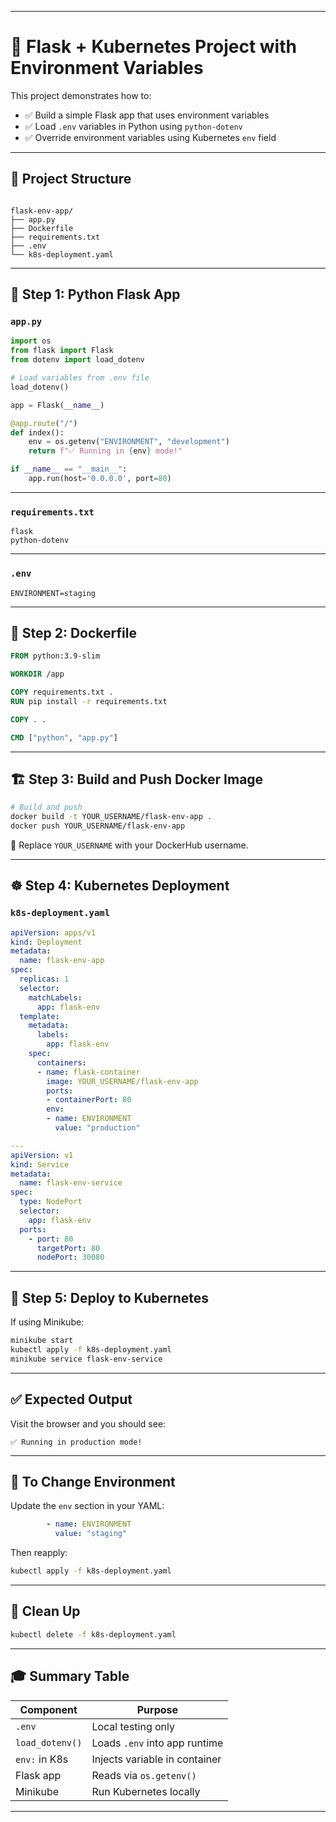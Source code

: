 
---


# 🚀 Flask + Kubernetes Project with Environment Variables

This project demonstrates how to:

- ✅ Build a simple Flask app that uses environment variables
- ✅ Load `.env` variables in Python using `python-dotenv`
- ✅ Override environment variables using Kubernetes `env` field

---

## 📁 Project Structure

```

flask-env-app/
├── app.py
├── Dockerfile
├── requirements.txt
├── .env
└── k8s-deployment.yaml

````

---

## 🧠 Step 1: Python Flask App

### `app.py`

```python
import os
from flask import Flask
from dotenv import load_dotenv

# Load variables from .env file
load_dotenv()

app = Flask(__name__)

@app.route("/")
def index():
    env = os.getenv("ENVIRONMENT", "development")
    return f"✅ Running in {env} mode!"

if __name__ == "__main__":
    app.run(host='0.0.0.0', port=80)
````

---

### `requirements.txt`

```
flask
python-dotenv
```

---

### `.env`

```env
ENVIRONMENT=staging
```

---

## 🐳 Step 2: Dockerfile

```dockerfile
FROM python:3.9-slim

WORKDIR /app

COPY requirements.txt .
RUN pip install -r requirements.txt

COPY . .

CMD ["python", "app.py"]
```

---

## 🏗️ Step 3: Build and Push Docker Image

```bash
# Build and push
docker build -t YOUR_USERNAME/flask-env-app .
docker push YOUR_USERNAME/flask-env-app
```

🔁 Replace `YOUR_USERNAME` with your DockerHub username.

---

## ☸️ Step 4: Kubernetes Deployment

### `k8s-deployment.yaml`

```yaml
apiVersion: apps/v1
kind: Deployment
metadata:
  name: flask-env-app
spec:
  replicas: 1
  selector:
    matchLabels:
      app: flask-env
  template:
    metadata:
      labels:
        app: flask-env
    spec:
      containers:
      - name: flask-container
        image: YOUR_USERNAME/flask-env-app
        ports:
        - containerPort: 80
        env:
        - name: ENVIRONMENT
          value: "production"

---
apiVersion: v1
kind: Service
metadata:
  name: flask-env-service
spec:
  type: NodePort
  selector:
    app: flask-env
  ports:
    - port: 80
      targetPort: 80
      nodePort: 30080
```

---

## 🚀 Step 5: Deploy to Kubernetes

If using Minikube:

```bash
minikube start
kubectl apply -f k8s-deployment.yaml
minikube service flask-env-service
```

---

## ✅ Expected Output

Visit the browser and you should see:

```
✅ Running in production mode!
```

---

## 🔁 To Change Environment

Update the `env` section in your YAML:

```yaml
        - name: ENVIRONMENT
          value: "staging"
```

Then reapply:

```bash
kubectl apply -f k8s-deployment.yaml
```

---

## 🧹 Clean Up

```bash
kubectl delete -f k8s-deployment.yaml
```

---

## 🎓 Summary Table

| Component       | Purpose                       |
| --------------- | ----------------------------- |
| `.env`          | Local testing only            |
| `load_dotenv()` | Loads `.env` into app runtime |
| `env:` in K8s   | Injects variable in container |
| Flask app       | Reads via `os.getenv()`       |
| Minikube        | Run Kubernetes locally        |

---



